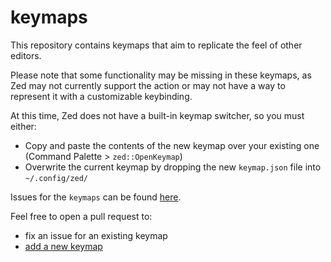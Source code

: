 # keymaps

This repository contains keymaps that aim to replicate the feel of other editors. 

Please note that some functionality may be missing in these keymaps, as Zed may not currently support the action or may not have a way to represent it with a customizable keybinding.

At this time, Zed does not have a built-in keymap switcher, so you must either:
- Copy and paste the contents of the new keymap over your existing one (Command Palette > `zed::OpenKeymap`)
- Overwrite the current keymap by dropping the new `keymap.json` file into `~/.config/zed/`

Issues for the `keymaps` can be found [here](https://github.com/zed-industries/feedback/issues?q=is%3Aissue+is%3Aopen+label%3Akeymaps).

Feel free to open a pull request to:
- fix an issue for an existing keymap
- [add a new keymap](https://github.com/zed-industries/keymaps/issues/4)
